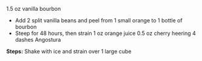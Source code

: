 1.5 oz vanilla bourbon
- Add 2 split vanilla beans and peel from 1 small orange to 1 bottle of bourbon
- Steep for 48 hours, then strain
1 oz orange juice
0.5 oz cherry heering
4 dashes Angostura

**Steps:**
 Shake with ice and strain over 1 large cube